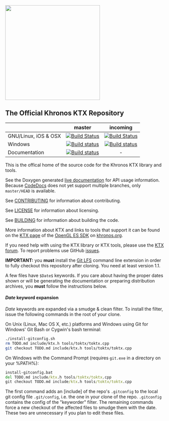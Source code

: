 <img src="http://www.khronos.org/assets/images/khronos-group-logo.png" width="300"/>

The Official Khronos KTX Repository
---

|                      |  master  |  incoming  |
|----------------------| :------: | :--------: |
| GNU/Linux, iOS & OSX | [![Build Status](https://travis-ci.org/KhronosGroup/KTX.svg?branch=master)](https://travis-ci.org/KhronosGroup/KTX) | [![Build Status](https://travis-ci.org/KhronosGroup/KTX.svg?branch=incoming)](https://travis-ci.org/KhronosGroup/KTX) |
| Windows | [![Build status](https://ci.appveyor.com/api/projects/status/rj9bg8g2jphg3rc0/branch/master?svg=true)](https://ci.appveyor.com/project/msc-/ktx) | [![Build status](https://ci.appveyor.com/api/projects/status/rj9bg8g2jphg3rc0/branch/incoming?svg=true)](https://ci.appveyor.com/project/msc-/ktx) |
| Documentation | [![Build status](https://codedocs.xyz/KhronosGroup/KTX.svg)](https://codedocs.xyz/KhronosGroup/KTX/) | - |

This is the offical home of the source code
for the Khronos KTX library and tools.

See the Doxygen generated [live documentation](https://codedocs.xyz/KhronosGroup/KTX/)
for API usage information. Because [CodeDocs](https://codedocs.xyz) does
not yet support multiple branches, only `master/HEAD` is available.

See [CONTRIBUTING](CONTRIBUTING.md) for information about contributing.

See [LICENSE](LICENSE.md) for information about licensing.

See [BUILDING](BUILDING.md) for information about building the code.

More information about KTX and links to tools that support it can be
found on the
[KTX page](http://www.khronos.org/opengles/sdk/tools/KTX/) of
the [OpenGL ES SDK](http://www.khronos.org/opengles/sdk) on
[khronos.org](http://www.khronos.org).

If you need help with using the KTX library or KTX tools, please use the
[KTX forum](https://forums.khronos.org/forumdisplay.php/103-KTX-file-format-for-OpenGL-OpenGL-ES-and-WebGL-textures).
To report problems use GitHub [issues](https://github.com/KhronosGroup/KTX/issues).

**IMPORTANT:** you **must** install the [Git LFS](https://github.com/github/git-lfs)
command line extension in order to fully checkout this repository after cloning. You
need at least version 1.1.

A few files have `$Date$` keywords. If you care about having the proper
dates shown or will be generating the documentation or preparing
distribution archives, you **must** follow the instructions below.

#### <a id="kwexpansion"></a>$Date$ keyword expansion

$Date$ keywords are expanded via a smudge & clean filter. To install
the filter, issue the following commands in the root of your clone.

On Unix (Linux, Mac OS X, etc.) platforms and Windows using Git for Windows'
Git Bash or Cygwin's bash terminal:

```bash
./install-gitconfig.sh
rm TODO.md include/ktx.h tools/toktx/toktx.cpp
git checkout TODO.md include/ktx.h tools/toktx/toktx.cpp
```

On Windows with the Command Prompt (requires `git.exe` in a directory
on your %PATH%):

```cmd
install-gitconfig.bat
del TODO.md include/ktx.h tools/toktx/toktx.cpp
git checkout TODO.md include/ktx.h tools/toktx/toktx.cpp 
```

The first command adds an [include] of the repo's `.gitconfig` to the
local git config file `.git/config`, i.e. the one in your clone of the repo.
`.gitconfig` contains the config of the "keyworder" filter. The remaining
commands force a new checkout of the affected files to smudge them with the
date. These two are unnecessary if you plan to edit these files.

